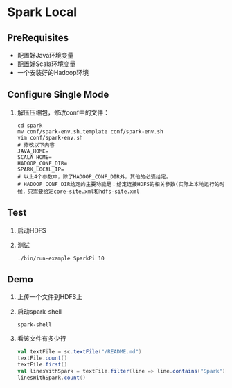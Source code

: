 # Spark Local

## PreRequisites

- 配置好Java环境变量
- 配置好Scala环境变量
- 一个安装好的Hadoop环境

## Configure Single Mode

1. 解压压缩包，修改conf中的文件：

   ```shell
   cd spark
   mv conf/spark-env.sh.template conf/spark-env.sh
   vim conf/spark-env.sh
   # 修改以下内容
   JAVA_HOME=
   SCALA_HOME=
   HADOOP_CONF_DIR=
   SPARK_LOCAL_IP=
   # 以上4个参数中，除了HADOOP_CONF_DIR外，其他的必须给定。
   # HADOOP_CONF_DIR给定的主要功能是：给定连接HDFS的相关参数(实际上本地运行的时候，只需要给定core-site.xml和hdfs-site.xml
   ```

## Test

1. 启动HDFS

2. 测试

   ```shell
   ./bin/run-example SparkPi 10
   ```

## Demo

1. 上传一个文件到HDFS上

2. 启动spark-shell

   ```shell
   spark-shell
   ```

3. 看该文件有多少行

   ```scala
   val textFile = sc.textFile("/README.md")
   textFile.count()
   textFile.first()
   val linesWithSpark = textFile.filter(line => line.contains("Spark"))
   linesWithSpark.count()
   ```

   